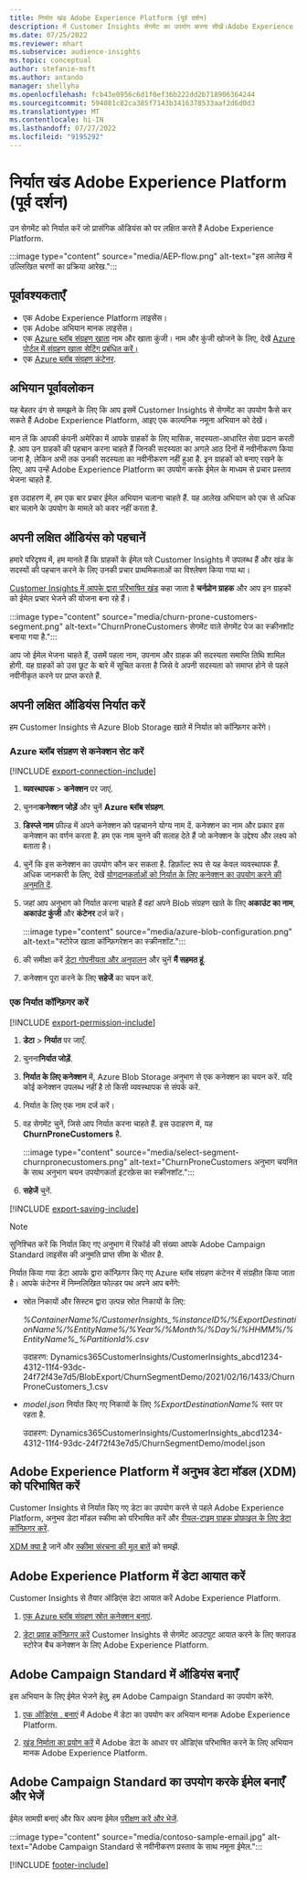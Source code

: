 ```yaml
---
title: निर्यात खंड Adobe Experience Platform (पूर्व दर्शन)
description: में Customer Insights सेगमेंट का उपयोग करना सीखें।Adobe Experience Platform
ms.date: 07/25/2022
ms.reviewer: mhart
ms.subservice: audience-insights
ms.topic: conceptual
author: stefanie-msft
ms.author: antando
manager: shellyha
ms.openlocfilehash: fcb43e0956c6d1f0ef36b222dd2b718906364244
ms.sourcegitcommit: 594081c82ca385f7143b3416378533aaf2d6d0d3
ms.translationtype: MT
ms.contentlocale: hi-IN
ms.lasthandoff: 07/27/2022
ms.locfileid: "9195292"
---
```

# <a name="export-segments-to-adobe-experience-platform-preview"></a>निर्यात खंड Adobe Experience Platform (पूर्व दर्शन)

उन सेगमेंट को निर्यात करें जो प्रासंगिक ऑडियंस को पर लक्षित करते हैं Adobe Experience Platform.

:::image type="content" source="media/AEP-flow.png" alt-text="इस आलेख में उल्लिखित चरणों का प्रक्रिया आरेख.":::

## <a name="prerequisites"></a>पूर्वावश्यकताएँ

- एक Adobe Experience Platform लाइसेंस।
- एक Adobe अभियान मानक लाइसेंस।
- एक [Azure ब्लॉब संग्रहण खाता](/azure/storage/blobs/create-data-lake-storage-account) नाम और खाता कुंजी। नाम और कुंजी खोजने के लिए, देखें [Azure पोर्टल में संग्रहण खाता सेटिंग प्रबंधित करें।](/azure/storage/common/storage-account-manage)
- एक [Azure ब्लॉब संग्रहण कंटेनर](/azure/storage/blobs/storage-quickstart-blobs-portal#create-a-container).

## <a name="campaign-overview"></a>अभियान पूर्वावलोकन

यह बेहतर ढंग से समझने के लिए कि आप इसमें Customer Insights से सेगमेंट का उपयोग कैसे कर सकते हैं Adobe Experience Platform, आइए एक काल्पनिक नमूना अभियान को देखें।

मान लें कि आपकी कंपनी अमेरिका में आपके ग्राहकों के लिए मासिक, सदस्यता-आधारित सेवा प्रदान करती है. आप उन ग्राहकों की पहचान करना चाहते हैं जिनकी सदस्यता का अगले आठ दिनों में नवीनीकरण किया जाना है, लेकिन अभी तक उनकी सदस्यता का नवीनीकरण नहीं हुआ है. इन ग्राहकों को बनाए रखने के लिए, आप उन्हें Adobe Experience Platform का उपयोग करके ईमेल के माध्यम से प्रचार प्रस्ताव भेजना चाहते हैं.

इस उदाहरण में, हम एक बार प्रचार ईमेल अभियान चलाना चाहते हैं. यह आलेख अभियान को एक से अधिक बार चलाने के उपयोग के मामले को कवर नहीं करता है.

## <a name="identify-your-target-audience"></a>अपनी लक्षित ऑडियंस को पहचानें

हमारे परिदृश्य में, हम मानते हैं कि ग्राहकों के ईमेल पते Customer Insights में उपलब्ध हैं और खंड के सदस्यों की पहचान करने के लिए उनकी प्रचार प्राथमिकताओं का विश्लेषण किया गया था।

[Customer Insights में आपके द्वारा परिभाषित खंड](segments.md) कहा जाता है **चर्नप्रोन ग्राहक** और आप इन ग्राहकों को ईमेल प्रचार भेजने की योजना बना रहे हैं।

:::image type="content" source="media/churn-prone-customers-segment.png" alt-text="ChurnProneCustomers सेगमेंट वाले सेगमेंट पेज का स्क्रीनशॉट बनाया गया है.":::

आप जो ईमेल भेजना चाहते हैं, उसमें पहला नाम, उपनाम और ग्राहक की सदस्यता समाप्ति तिथि शामिल होगी. यह ग्राहकों को उस छूट के बारे में सूचित करता है जिसे वे अपनी सदस्यता को समाप्त होने से पहले नवीनीकृत करने पर प्राप्त करते हैं.

## <a name="export-your-target-audience"></a>अपनी लक्षित ऑडियंस निर्यात करें

हम Customer Insights से Azure Blob Storage खाते में निर्यात को कॉन्फ़िगर करेंगे।

### <a name="set-up-connection-to-azure-blob-storage"></a>Azure ब्लॉब संग्रहण से कनेक्शन सेट करें

[!INCLUDE [export-connection-include](includes/export-connection-admn.md)]

1. **व्यवस्थापक** > **कनेक्शन** पर जाएं.

1. चुनना**कनेक्शन जोड़ें** और चुनें **Azure ब्लॉब संग्रहण**.

1. **डिस्प्ले नाम** फ़ील्ड में अपने कनेक्शन को पहचानने योग्य नाम दें. कनेक्शन का नाम और प्रकार इस कनेक्शन का वर्णन करता है. हम एक नाम चुनने की सलाह देते हैं जो कनेक्शन के उद्देश्य और लक्ष्य को बताता है।

1. चुनें कि इस कनेक्शन का उपयोग कौन कर सकता है. डिफ़ॉल्ट रूप से यह केवल व्यवस्थापक हैं. अधिक जानकारी के लिए, देखें [योगदानकर्ताओं को निर्यात के लिए कनेक्शन का उपयोग करने की अनुमति दें](connections.md#allow-contributors-to-use-a-connection-for-exports).

1. जहां आप अनुभाग को निर्यात करना चाहते हैं वहां अपने Blob संग्रहण खाते के लिए **अकाउंट का नाम**, **अकाउंट कुंजी** और **कंटेनर** दर्ज करें।  

   :::image type="content" source="media/azure-blob-configuration.png" alt-text="स्टोरेज खाता कॉन्फ़िगरेशन का स्क्रीनशॉट.":::

1. की समीक्षा करें [डेटा गोपनीयता और अनुपालन](connections.md#data-privacy-and-compliance) और चुनें **मैं सहमत हूं**.

1. कनेक्शन पूरा करने के लिए **सहेजें** का चयन करें.

### <a name="configure-an-export"></a>एक निर्यात कॉन्फ़िगर करें

[!INCLUDE [export-permission-include](includes/export-permission.md)]

1. **डेटा** > **निर्यात** पर जाएँ.

1. चुनना**निर्यात जोड़ें**.

1. **निर्यात के लिए कनेक्शन** में, Azure Blob Storage अनुभाग से एक कनेक्शन का चयन करें. यदि कोई कनेक्शन उपलब्ध नहीं है तो किसी व्यवस्थापक से संपर्क करें.

1. निर्यात के लिए एक नाम दर्ज करें।

1. वह सेगमेंट चुनें, जिसे आप निर्यात करना चाहते हैं. इस उदाहरण में, यह **ChurnProneCustomers** है.

   :::image type="content" source="media/select-segment-churnpronecustomers.png" alt-text="ChurnProneCustomers अनुभाग चयनित के साथ अनुभाग चयन उपयोगकर्ता इंटरफ़ेस का स्क्रीनशॉट.":::

1. **सहेजें** चुनें.

[!INCLUDE [export-saving-include](includes/export-saving.md)]

> [!NOTE]
> सुनिश्चित करें कि निर्यात किए गए अनुभाग में रिकॉर्ड की संख्या आपके Adobe Campaign Standard लाइसेंस की अनुमति प्राप्त सीमा के भीतर है.

निर्यात किया गया डेटा आपके द्वारा कॉन्फ़िगर किए गए Azure ब्लॉब संग्रहण कंटेनर में संग्रहीत किया जाता है। आपके कंटेनर में निम्नलिखित फोल्डर पथ अपने आप बनेंगे:

- स्रोत निकायों और सिस्टम द्वारा उत्पन्न स्रोत निकायों के लिए:  

  *%ContainerName%/CustomerInsights_%instanceID%/%ExportDestinationName%/%EntityName%/%Year%/%Month%/%Day%/%HHMM%/%EntityName%_%PartitionId%.csv*

  उदाहरण: Dynamics365CustomerInsights/CustomerInsights_abcd1234-4312-11f4-93dc-24f72f43e7d5/BlobExport/ChurnSegmentDemo/2021/02/16/1433/ChurnProneCustomers_1.csv

- *model.json* निर्यात किए गए निकायों के लिए *%ExportDestinationName%* स्तर पर रहता है.

  उदाहरण: Dynamics365CustomerInsights/CustomerInsights_abcd1234-4312-11f4-93dc-24f72f43e7d5/ChurnSegmentDemo/model.json

## <a name="define-experience-data-model-xdm-in-adobe-experience-platform"></a>Adobe Experience Platform में अनुभव डेटा मॉडल (XDM) को परिभाषित करें

Customer Insights से निर्यात किए गए डेटा का उपयोग करने से पहले Adobe Experience Platform, अनुभव डेटा मॉडल स्कीमा को परिभाषित करें और [रीयल-टाइम ग्राहक प्रोफ़ाइल के लिए डेटा कॉन्फ़िगर करें](https://experienceleague.adobe.com/docs/experience-platform/profile/tutorials/dataset-configuration.html#tutorials).

[XDM क्या है](https://experienceleague.adobe.com/docs/experience-platform/xdm/home.html) जानें और [स्कीमा संरचना की मूल बातें](https://experienceleague.adobe.com/docs/experience-platform/xdm/schema/composition.html#schema) को समझें.

## <a name="import-data-into-adobe-experience-platform"></a>Adobe Experience Platform में डेटा आयात करें

Customer Insights से तैयार ऑडिएंस डेटा आयात करें Adobe Experience Platform.

1. [एक Azure ब्लॉब संग्रहण स्रोत कनेक्शन बनाएं](https://experienceleague.adobe.com/docs/experience-platform/sources/ui-tutorials/create/cloud-storage/blob.html#getting-started).

1. [डेटा प्रवाह कॉन्फ़िगर करें](https://experienceleague.adobe.com/docs/experience-platform/sources/ui-tutorials/dataflow/cloud-storage.html#ui-tutorials) Customer Insights से सेगमेंट आउटपुट आयात करने के लिए क्लाउड स्टोरेज बैच कनेक्शन के लिए Adobe Experience Platform.

## <a name="create-an-audience-in-adobe-campaign-standard"></a>Adobe Campaign Standard में ऑडियंस बनाएँ

इस अभियान के लिए ईमेल भेजने हेतु, हम Adobe Campaign Standard का उपयोग करेंगे.

1. [एक ऑडिएंस . बनाएं](https://experienceleague.adobe.com/docs/campaign-standard/using/profiles-and-audiences/get-started-profiles-and-audiences.html#permission) में Adobe में डेटा का उपयोग कर अभियान मानक Adobe Experience Platform.

1. [खंड निर्माता का प्रयोग करें](https://experienceleague.adobe.com/docs/campaign-standard/using/integrating-with-adobe-cloud/adobe-experience-platform/audience-destinations/aep-using-segment-builder.html) में Adobe डेटा के आधार पर ऑडिएंस परिभाषित करने के लिए अभियान मानक Adobe Experience Platform.

## <a name="create-and-send-the-email-using-adobe-campaign-standard"></a>Adobe Campaign Standard का उपयोग करके ईमेल बनाएँ और भेजें

ईमेल सामग्री बनाएं और फिर अपना ईमेल [परीक्षण करें और भेजें](https://experienceleague.adobe.com/docs/campaign-standard/using/testing-and-sending/get-started-sending-messages.html#preparing-and-testing-messages).

:::image type="content" source="media/contoso-sample-email.jpg" alt-text="Adobe Campaign Standard से नवीनीकरण प्रस्ताव के साथ नमूना ईमेल.":::

[!INCLUDE [footer-include](includes/footer-banner.md)]
